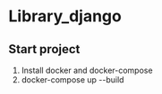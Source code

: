 # Library_django
## Start project

1. Install docker and docker-compose
2. docker-compose up --build
 

